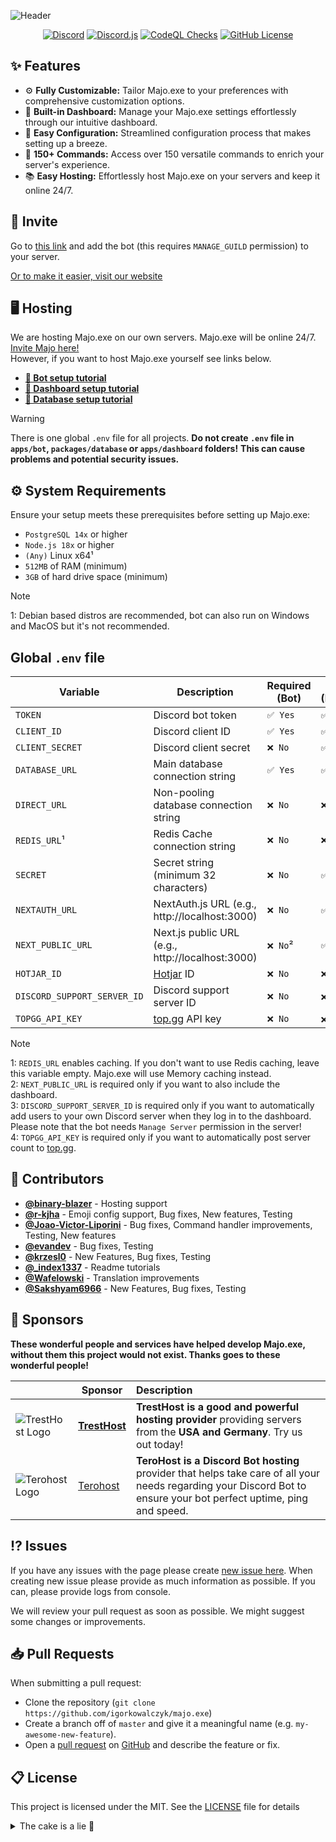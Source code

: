 ![Header](https://github.com/IgorKowalczyk/majo.exe/assets/49127376/8fd53e0b-1902-460c-9d6c-7d42ea84f8bb)

<p align="center">
 <a href="https://majoexe.xyz/server"><img src="https://img.shields.io/discord/695282860399001640?color=%234552ef&logo=discord&label=Discord&style=flat&logoColor=fff" alt="Discord" /></a>
 <a href="https://www.npmjs.com/package/discord.js"><img src="https://img.shields.io/badge/Discord.js-v14-%234552ef?style=flat&logo=npm&logoColor=fff" alt="Discord.js" /></a>
 <a href="https://majoexe.xyz/"><img src="https://img.shields.io/github/actions/workflow/status/igorkowalczyk/majo.exe/codeql-analysis.yml?branch=master&style=flat&label=CodeQL&logo=github&color=%234552ef" alt="CodeQL Checks" /></a>
 <a href="https://majoexe.xyz"><img src="https://img.shields.io/github/license/igorkowalczyk/majo.exe?style=flat&;logo=github&label=License&color=%234552ef" alt="GitHub License" /></a>
</p>

## ✨ Features

- ⚙️ **Fully Customizable:** Tailor Majo.exe to your preferences with comprehensive customization options.
- 🌆 **Built-in Dashboard:** Manage your Majo.exe settings effortlessly through our intuitive dashboard.
- 📝 **Easy Configuration:** Streamlined configuration process that makes setting up a breeze.
- 💯 **150+ Commands:** Access over 150 versatile commands to enrich your server's experience.
- 📚 **Easy Hosting:** Effortlessly host Majo.exe on your servers and keep it online 24/7.

## 🔗 Invite

Go to [this link](https://discord.com/oauth2/authorize/?permissions=4294967287&scope=bot%20applications.commands&client_id=949342410150924319) and add the bot (this requires `MANAGE_GUILD` permission) to your server.

[Or to make it easier, visit our website](https://majoexe.xyz/)

## 🖥️ Hosting

We are hosting Majo.exe on our own servers. Majo.exe will be online 24/7. [Invite Majo here!](https://majoexe.xyz/api/invite)  
However, if you want to host Majo.exe yourself see links below.

- **[🤖 Bot setup tutorial](/apps/bot/README.md)**
- **[🔩 Dashboard setup tutorial](/apps/dashboard/README.md)**
- **[📝 Database setup tutorial](/packages/database/README.md)**

> [!WARNING]
> There is one global `.env` file for all projects. **Do not create `.env` file in `apps/bot`, `packages/database` or `apps/dashboard` folders!** **This can cause problems and potential security issues.**

## ⚙️ System Requirements

Ensure your setup meets these prerequisites before setting up Majo.exe:

- `PostgreSQL 14x` or higher
- `Node.js 18x` or higher
- `(Any)` Linux x64¹
- `512MB` of RAM (minimum)
- `3GB` of hard drive space (minimum)

> [!NOTE]
> 1: Debian based distros are recommended, bot can also run on Windows and MacOS but it's not recommended.

## Global `.env` file

| Variable                    | Description                                      | Required (Bot) | Required (Dashboard) |
| --------------------------- | ------------------------------------------------ | -------------- | -------------------- |
| `TOKEN`                     | Discord bot token                                | `✅ Yes`       | `✅ Yes`             |
| `CLIENT_ID`                 | Discord client ID                                | `✅ Yes`       | `✅ Yes`             |
| `CLIENT_SECRET`             | Discord client secret                            | `❌ No`        | `✅ Yes`             |
| `DATABASE_URL`              | Main database connection string                  | `✅ Yes`       | `✅ Yes`             |
| `DIRECT_URL`                | Non-pooling database connection string           | `❌ No`        | `❌ No`              |
| `REDIS_URL`¹                | Redis Cache connection string                    | `❌ No`        | `❌ No`              |
| `SECRET`                    | Secret string (minimum 32 characters)            | `❌ No`        | `✅ Yes`             |
| `NEXTAUTH_URL`              | NextAuth.js URL (e.g., http://localhost:3000)    | `❌ No`        | `✅ Yes`             |
| `NEXT_PUBLIC_URL`           | Next.js public URL (e.g., http://localhost:3000) | `❌ No`²       | `✅ Yes`             |
| `HOTJAR_ID`                 | [Hotjar](https://hotjar.com) ID                  | `❌ No`        | `❌ No`              |
| `DISCORD_SUPPORT_SERVER_ID` | Discord support server ID                        | `❌ No`        | `❌ No`³             |
| `TOPGG_API_KEY`             | [top.gg](https://top.gg) API key                 | `❌ No`        | `❌ No`⁴             |

<!-- prettier-ignore-start -->
> [!NOTE]
> 1: `REDIS_URL` enables caching. If you don't want to use Redis caching, leave this variable empty. Majo.exe will use Memory caching instead.  
> 2: `NEXT_PUBLIC_URL` is required only if you want to also include the dashboard.  
> 3: `DISCORD_SUPPORT_SERVER_ID` is required only if you want to automatically add users to your own Discord server when they log in to the dashboard. Please note that the bot needs `Manage Server` permission in the server!\
> 4: `TOPGG_API_KEY` is required only if you want to automatically post server count to [top.gg](https://top.gg).

<!-- prettier-ignore-end -->

## 📝 Contributors

- [**@binary-blazer**](https://github.com/binary-blazer) - Hosting support
- [**@r-kjha**](https://github.com/r-kjha) - Emoji config support, Bug fixes, New features, Testing
- [**@Joao-Victor-Liporini**](https://github.com/Joao-Victor-Liporini) - Bug fixes, Command handler improvements, Testing, New features
- [**@evandev**](https://github.com/xefew) - Bug fixes, Testing
- [**@krzesl0**](https://github.com/krzesl0) - New Features, Bug fixes, Testing
- [**@\_index1337**](https://github.com/index1337) - Readme tutorials
- [**@Wafelowski**](https://github.com/HeavyWolfPL) - Translation improvements
- [**@Sakshyam6966**](https://github.com/Sakshyam6966) - New Features, Bug fixes, Testing

## 💝 Sponsors

**These wonderful people and services have helped develop Majo.exe, without them this project would not exist. Thanks goes to these wonderful people!**

|                                                                                                                                                             | Sponsor                                                             | Description                                                                                                                                                         |
| ----------------------------------------------------------------------------------------------------------------------------------------------------------- | ------------------------------------------------------------------- | :------------------------------------------------------------------------------------------------------------------------------------------------------------------ |
| ![TrestHost Logo](https://media.discordapp.net/attachments/1016532713173426297/1137629737334870038/tresthost.png?width=112&height=112)                      | [**TrestHost**](https://dash.tresthost.me/register?ref=majonez.exe) | **TrestHost is a good and powerful hosting provider** providing servers from the **USA and Germany**. Try us out today!                                             |
| ![Terohost Logo](https://media.discordapp.net/attachments/905722570286960650/1139902959308783677/943e2f13a56ed86da3bfd4ffcbd5094e.png?width=112&height=112) | [Terohost](https://my.terohost.com/aff.php?aff=17)                  | **TeroHost is a Discord Bot hosting** provider that helps take care of all your needs regarding your Discord Bot to ensure your bot perfect uptime, ping and speed. |

## ⁉️ Issues

If you have any issues with the page please create [new issue here](https://github.com/igorkowalczyk/majo.exe/issues). When creating new issue please provide as much information as possible. If you can, please provide logs from console.

We will review your pull request as soon as possible. We might suggest some changes or improvements.

## 📥 Pull Requests

When submitting a pull request:

- Clone the repository (`git clone https://github.com/igorkowalczyk/majo.exe`)
- Create a branch off of `master` and give it a meaningful name (e.g. `my-awesome-new-feature`).
- Open a [pull request](https://github.com/igorkowalczyk/majo.exe/pulls) on [GitHub](https://github.com) and describe the feature or fix.

## 📋 License

This project is licensed under the MIT. See the [LICENSE](https://github.com/igorkowalczyk/majo.exe/blob/master/license.md) file for details

<details>
 <summary>The cake is a lie 🍰</summary>

<a href="https://igorkowalczyk.dev"><img src="https://views.igorkowalczyk.vercel.app/api/badge/majo.exe?style=flat-square&color=333333&label=Repo+views" alt="Github repository views"></a>

</details>
